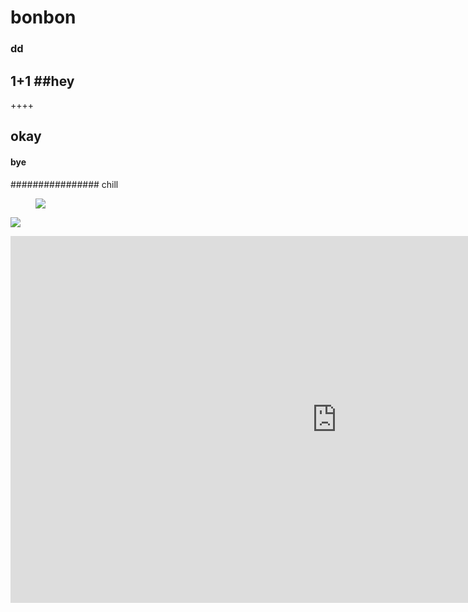 # bonbon
### dd
1+1
##hey
---

++++

## okay
#### bye
################ chill
<figure>
    <img src="https://img.seoul.co.kr/img/upload/2022/11/13/SSI_20221113151118_O2.jpg">
</figure>

![](https://img.seoul.co.kr/img/upload/2022/11/13/SSI_20221113151118_O2.jpg)


<iframe width="1044" height="587" src="https://www.youtube.com/watch?v=vO9sb-w1gdY" frameborder="0" allow="accelerometer; autoplay; encrypted-media; gyroscope; picture-in-picture" allowfullscreen></iframe>
